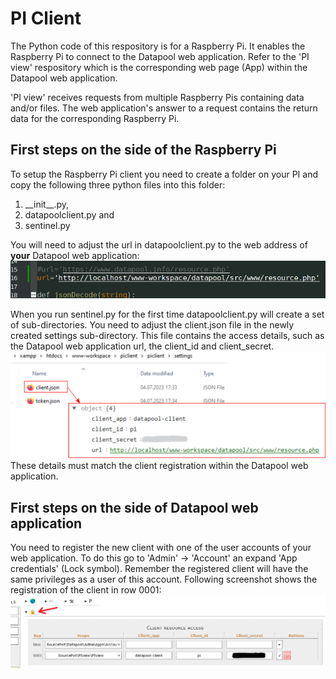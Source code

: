 # PI Client
The Python code of this respository is for a Raspberry Pi. It enables the Raspberry Pi to connect to the Datapool web application.
Refer to the 'PI view' respository which is the corresponding web page (App) within the Datapool web application. 

'PI view' receives requests from multiple Raspberry Pis containing data and/or files.
The web application's answer to a request contains the return data for the corresponding Raspberry Pi.

## First steps on the side of the Raspberry Pi
To setup the Raspberry Pi client you need to create a folder on your PI and copy the following three python files into this folder: 
1. \_\_init\_\_.py,
2. datapoolclient.py and 
3. sentinel.py

You will need to adjust the url in datapoolclient.py to the web address of __your__ Datapool web application:
![URL setting within datapoolclient.py](/assets/img/url.png "URL setting within datapoolclient.py")

When you run sentinel.py for the first time datapoolclient.py will create a set of sub-directories.
You need to adjust the client.json file in the newly created settings sub-directory. This file contains the access details, such as the Datapool web application url, the client_id and client_secret.
![Update client.json with the correct client_id and client_secret](/assets/img/client-json.png "Content of client.json")
These details must match the client registration within the Datapool web application.

## First steps on the side of Datapool web application
You need to register the new client with one of the user accounts of your web application. To do this go to 'Admin' &rarr; 'Account' an expand 'App credentials' (Lock symbol).
Remember the registered client will have the same privileges as a user of this account. Following screenshot shows the registration of the client in row 0001:
![Raspberry Pi client registration](/assets/img/datapool_client_registration.png "Client registration within the Datapool web application")




